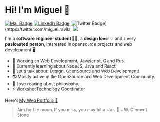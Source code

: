 # Hi! I'm Miguel 👋

[![Mail Badge](https://img.shields.io/badge/-miguelravila@protonmail.com-c14438?style=for-the-badge&logo=ProtonMail&logoColor=white&link=mailto:miguelravila@protonmail.com)](mailto:miguelravila@protonmail.com ) [![Linkedin Badge](https://img.shields.io/badge/-miguellravila-blue?style=for-the-badge&logo=Linkedin&logoColor=white&link=https://www.linkedin.com/in/MiguelRAvila/)](https://www.linkedin.com/in/miguellravila/) [![Twitter Badge](https://img.shields.io/badge/-@miguellravila-1ca0f1?style=for-the-badge&labelColor=1ca0f1&logo=twitter&logoColor=white&link=https://twitter.com/_miguelrravila_)](https://twitter.com/miguellravila) 
![](https://img.shields.io/github/stars/miguelravila?affiliations=OWNER%2CCOLLABORATOR&style=for-the-badge)

I'm a **software engineer student** 👨‍💻, a **design lover** 💡 and a very **pasionated person**, interested in opensource projects and web development 
🖥️. 

- 🚀 Working on Web Development, Javascript, C and Rust
- 🌱 Currently learning about NodeJS, Java and React
- 💭 Let's talk about: Design, OpenSource and Web Development!
- 🌎 Mostly active in the OpenSource and Web Development Community.
- 📖 Love reading about philosophy.
- ⚡ [WorkshopTechnology](https://github.com/WorkshopTechnology) Coordinator



Here's [My Web Portfolio 💙](http://miguelravila.me) 

> Aim for the moon. If you miss, you may hit a star. 🌟
>   ~ W. Clement Stone
